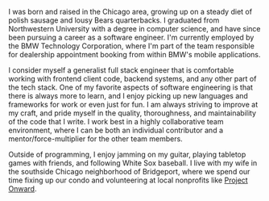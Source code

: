 I was born and raised in the Chicago area, growing up on a steady diet of polish sausage and lousy Bears quarterbacks. I graduated from Northwestern University with a degree in computer science, and have since been pursuing a career as a software engineer.  I'm currently employed by the BMW Technology Corporation, where I'm part of the team responsible for dealership appointment booking from within BMW's mobile applications.

I consider myself a generalist full stack engineer that is comfortable working with frontend client code, backend systems, and any other part of the tech stack. One of my favorite aspects of software engineering is that there is always more to learn, and I enjoy picking up new languages and frameworks for work or even just for fun.  I am always striving to improve at my craft, and pride myself in the quality, thoroughness, and maintainability of the code that I write. I work best in a highly collaborative team environment, where I can be both an individual contributor and a mentor/force-multiplier for the other team members.

Outside of programming, I enjoy jamming on my guitar, playing tabletop games with friends, and following White Sox baseball.  I live with my wife in the southside Chicago neighborhood of Bridgeport, where we spend our time fixing up our condo and volunteering at local nonprofits like [Project Onward](https://www.projectonward.org/).